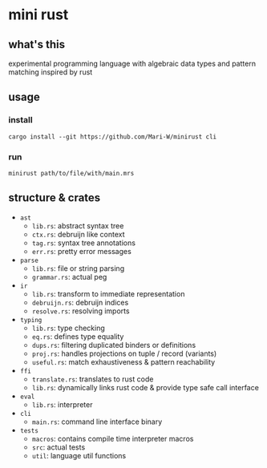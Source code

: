 # mini rust

## what's this
experimental programming language with algebraic data types and pattern matching inspired by rust

## usage
### install
```shell
cargo install --git https://github.com/Mari-W/minirust cli
```
### run
```shell
minirust path/to/file/with/main.mrs
```

## structure & crates
- `ast`
    - `lib.rs`: abstract syntax tree
    - `ctx.rs`: debruijn like context
    - `tag.rs`: syntax tree annotations
    - `err.rs`: pretty error messages
- `parse`
    - `lib.rs`: file or string parsing
    - `grammar.rs`: actual peg
- `ir`
    - `lib.rs`: transform to immediate representation
    - `debruijn.rs`: debruijn indices
    - `resolve.rs`: resolving imports
- `typing`
    - `lib.rs`: type checking
    - `eq.rs`: defines type equality
    - `dups.rs`: filtering duplicated binders or definitions
    - `proj.rs`: handles projections on tuple / record (variants)
    - `useful.rs`: match exhaustiveness & pattern reachability
- `ffi`
    - `translate.rs`: translates to rust code
    - `lib.rs`: dynamically links rust code & provide type safe call interface
- `eval`
    - `lib.rs`: interpreter
- `cli`
    - `main.rs`: command line interface binary
- `tests`
    - `macros`: contains compile time interpreter macros
    - `src`: actual tests
    - `util`: language util functions 
